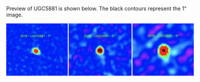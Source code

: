 Preview of UGC5881 is shown below. The black contours represent the 1" image. 

![UGC5881](UGC5881.png "UGC5881")


